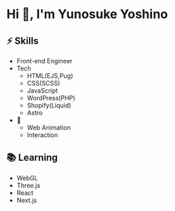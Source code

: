 <h1>Hi 👋, I'm Yunosuke Yoshino</h1>


## ⚡ Skills
- Front-end Engineer 
- Tech
  - HTML(EJS,Pug)
  - CSS(SCSS)
  - JavaScript
  - WordPress(PHP)
  - Shopify(Liquid)
  - Astro
- 💛
  - Web Animation
  - Interaction

##  📚 Learning
- WebGL
- Three.js
- React
- Next.js


